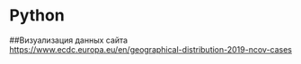 # Python
##Визуализация данных сайта https://www.ecdc.europa.eu/en/geographical-distribution-2019-ncov-cases
